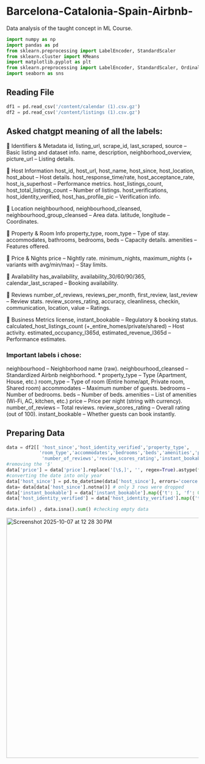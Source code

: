 # Barcelona-Catalonia-Spain-Airbnb-
Data analysis of the taught concept in ML Course.
```py
import numpy as np
import pandas as pd
from sklearn.preprocessing import LabelEncoder, StandardScaler
from sklearn.cluster import KMeans
import matplotlib.pyplot as plt
from sklearn.preprocessing import LabelEncoder, StandardScaler, OrdinalEncoder
import seaborn as sns
```
## Reading File
```py
df1 = pd.read_csv('/content/calendar (1).csv.gz')
df2 = pd.read_csv('/content/listings (1).csv.gz')
```
## Asked chatgpt meaning of all the labels:
🔹 Identifiers & Metadata
id, listing_url, scrape_id, last_scraped, source – Basic listing and dataset info.
name, description, neighborhood_overview, picture_url – Listing details.

🔹 Host Information
host_id, host_url, host_name, host_since, host_location, host_about – Host details.
host_response_time/rate, host_acceptance_rate, host_is_superhost – Performance metrics.
host_listings_count, host_total_listings_count – Number of listings.
host_verifications, host_identity_verified, host_has_profile_pic – Verification info.

🔹 Location
neighbourhood, neighbourhood_cleansed, neighbourhood_group_cleansed – Area data.
latitude, longitude – Coordinates.

🔹 Property & Room Info
property_type, room_type – Type of stay.
accommodates, bathrooms, bedrooms, beds – Capacity details.
amenities – Features offered.

🔹 Price & Nights
price – Nightly rate.
minimum_nights, maximum_nights (+ variants with avg/min/max) – Stay limits.

🔹 Availability
has_availability, availability_30/60/90/365, calendar_last_scraped – Booking availability.

🔹 Reviews
number_of_reviews, reviews_per_month, first_review, last_review – Review stats.
review_scores_rating, accuracy, cleanliness, checkin, communication, location, value – Ratings.

🔹 Business Metrics
license, instant_bookable – Regulatory & booking status.
calculated_host_listings_count (+_entire_homes/private/shared) – Host activity.
estimated_occupancy_l365d, estimated_revenue_l365d – Performance estimates.

### Important labels i chose:
neighbourhood – Neighborhood name (raw).
neighbourhood_cleansed – Standardized Airbnb neighborhood. *
property_type – Type (Apartment, House, etc.)
room_type – Type of room (Entire home/apt, Private room, Shared room)
accommodates – Maximum number of guests.
bedrooms – Number of bedrooms.
beds – Number of beds.
amenities – List of amenities (Wi-Fi, AC, kitchen, etc.)
price – Price per night (string with currency).
number_of_reviews – Total reviews.
review_scores_rating – Overall rating (out of 100).
instant_bookable – Whether guests can book instantly.

## Preparing Data
```py
data = df2[[ 'host_since','host_identity_verified','property_type',
            'room_type','accommodates','bedrooms','beds','amenities','price',
             'number_of_reviews','review_scores_rating','instant_bookable','neighbourhood_group_cleansed']]
#removing the '$' 
data['price'] = data['price'].replace('[\$,]', '', regex=True).astype(float)
#converting the date into only year
data['host_since'] = pd.to_datetime(data['host_since'], errors='coerce').dt.year
data= data[data['host_since'].notna()] # only 3 rows were dropped
data['instant_bookable'] = data['instant_bookable'].map({'t': 1, 'f': 0})
data['host_identity_verified'] = data['host_identity_verified'].map({'t': 1, 'f': 0})
```
```py
data.info() , data.isna().sum() #checking empty data
```

<img width="511" height="629" alt="Screenshot 2025-10-07 at 12 28 30 PM" src="https://github.com/user-attachments/assets/538b921b-c569-4f39-b1fc-a6602f6d9f54" />

